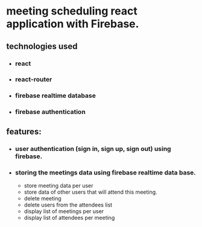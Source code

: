 # meeting scheduling react application with Firebase.
## technologies used
* ### react
* ### react-router 
* ### firebase realtime database
* ### firebase authentication


## features:
* ### user authentication (sign in, sign up, sign out) using firebase.
* ### storing the meetings data using firebase realtime data base.
     * store meeting data per user
     * store data of other users that will attend this meeting.
     * delete meeting
     * delete users from the attendees list
     * display list of meetings per user
     * display list of attendees per meeting

